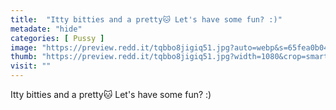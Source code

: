 ```yaml
---
title:  "Itty bitties and a pretty🐱 Let's have some fun? :)"
metadate: "hide"
categories: [ Pussy ]
image: "https://preview.redd.it/tqbbo8jigiq51.jpg?auto=webp&s=65fea0b0493211cef44e815d57dc6e819cdd6197"
thumb: "https://preview.redd.it/tqbbo8jigiq51.jpg?width=1080&crop=smart&auto=webp&s=23e7c87d6a6c3c41314d8cded1f7d3392c8e8d63"
visit: ""
---
```

Itty bitties and a pretty🐱 Let's have some fun? :)
